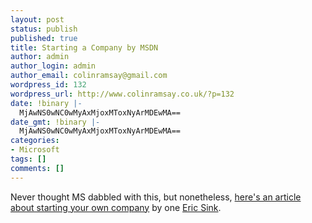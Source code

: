 ```yaml
---
layout: post
status: publish
published: true
title: Starting a Company by MSDN
author: admin
author_login: admin
author_email: colinramsay@gmail.com
wordpress_id: 132
wordpress_url: http://www.colinramsay.co.uk/?p=132
date: !binary |-
  MjAwNS0wNC0wMyAxMjoxMToxNyArMDEwMA==
date_gmt: !binary |-
  MjAwNS0wNC0wMyAxMjoxMToxNyArMDEwMA==
categories:
- Microsoft
tags: []
comments: []
---
```

<p>Never thought MS dabbled with this, but nonetheless, <a href="http://www.msdn.microsoft.com/vstudio/default.aspx?pull=/library/en-us/dnsoftware/html/software01262004.asp">here's an article about starting your own company</a> by one <a href="http://notalegend.com/">Eric Sink</a>.</p>

